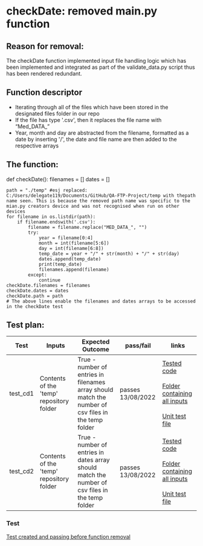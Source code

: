 # checkDate: removed main.py function

## Reason for removal:
The checkDate function implemented input file handling logic which has been implemented and integrated as part of the validate_data.py script thus has been rendered redundant.

## Function descriptor
-	Iterating through all of the files which have been stored in the designated files folder in our repo
-	If the file has type '.csv', then it replaces the file name with “Med_DATA_”
-	Year, month and day are abstracted from the filename, formatted as a date by inserting '/',  the date and file name are then added to the respective arrays

## The function:
def checkDate():
    filenames = []
    dates = []

    path = "./temp" #esj replaced: C:/Users/delegate119/Documents/GitHub/QA-FTP-Project/temp with thepath name seen. This is because the removed path name was specific to the mian.py creators device and was not recognised when run on other devices
    for filename in os.listdir(path):
        if filename.endswith('.csv'):
            filename = filename.replace("MED_DATA_", "")
            try:
                year = filename[0:4]
                month = int(filename[5:6])
                day = int(filename[6:8])
                temp_date = year + "/" + str(month) + "/" + str(day)
                dates.append(temp_date)
                print(temp_date)
                filenames.append(filename)
            except:
                continue
    checkDate.filenames = filenames
    checkDate.dates = dates
    checkDate.path = path
    # The above lines enable the filenames and dates arrays to be accessed in the checkDate test

## Test plan:
|Test|Inputs|Expected Outcome| pass/fail | links |
|----|------|----------------|-----------|-------|
|test_cd1 | Contents of the 'temp' repository folder | True - number of entries in filenames array should match the number of csv files in the temp folder | passes 13/08/2022| [Tested code](./main.py) <br><br> [Folder containing all inputs](./temp) <br><br>  [Unit test file](./tests/redundant_tests/test_main_checkDate.py) |
|test_cd2 | Contents of the 'temp' repository folder | True - number of entries in dates array should match the number of csv files in the temp folder | passes 13/08/2022| [Tested code](./main.py) <br><br> [Folder containing all inputs](./temp) <br><br>  [Unit test file](./tests/redundant_tests/test_main_checkDate.py) |

### Test
[Test created and passing before function removal](./tests/redundant_tests/test_main_checkDate.py)